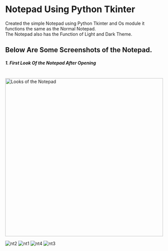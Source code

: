 # Notepad Using Python Tkinter <br />

Created the simple Notepad using Python Tkinter and Os module it functions the same as the Normal Notepad.<br />
The Notepad also has the Function of Light and Dark Theme. <br />

## Below Are Some Screenshots of the Notepad.<br />

<p align="center">
<h5>1. First Look Of the Notepad After Opening</h5> <br />
<img src="https://user-images.githubusercontent.com/87264935/173215078-86daddbc-a312-41ac-82cd-414316227c42.png" height="500" Title="Opening" alt="Looks of the Notepad">
</p>
                                                                                                                                                   
                                                                                                                                                   
![nt2](https://user-images.githubusercontent.com/87264935/173215076-f32f38a3-9915-4cea-a7da-e513935f6c5f.png)
![nt1](https://user-images.githubusercontent.com/87264935/173215078-86daddbc-a312-41ac-82cd-414316227c42.png)
![nt4](https://user-images.githubusercontent.com/87264935/173215080-6566ed80-fcf2-4a87-a70d-26c83a96335e.png)
![nt3](https://user-images.githubusercontent.com/87264935/173215081-ec9c63a8-515e-4ff8-9053-f39eb103ca0b.png)
